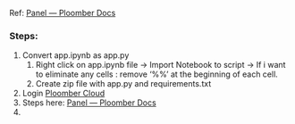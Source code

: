 Ref: [Panel — Ploomber Docs](https://docs.cloud.ploomber.io/en/latest/apps/panel.html)
### Steps:
1. Convert app.ipynb as app.py
	1. Right click on app.ipynb file → Import Notebook to script → If i want to eliminate any cells : remove ‘%\%’ at the beginning of each cell.
	2. Create zip file with app.py and requirements.txt
2. Login [Ploomber Cloud](https://www.platform.ploomber.io/signin?returnUrl=/applications) 
3. Steps here: [Panel — Ploomber Docs](https://docs.cloud.ploomber.io/en/latest/apps/panel.html)
4.